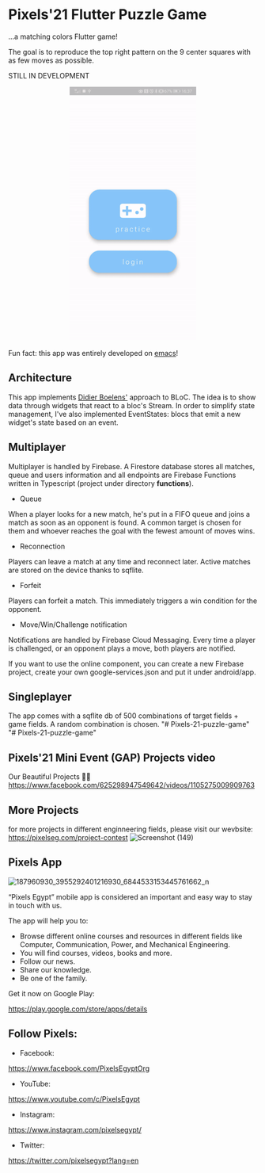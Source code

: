 # Pixels'21 Flutter Puzzle Game

...a matching colors Flutter game! 

The goal is to reproduce the top right pattern
on the 9 center squares with as few moves as possible.

STILL IN DEVELOPMENT 

<div align="center">
	<img src="https://raw.githubusercontent.com/GLodi/matchymatchy/master/gfx/newgif.gif" width="256">
</div>

Fun fact: this app was entirely developed on [emacs](https://giuliolodi.dev/flutter-on-spacemacs)!

## Architecture

This app implements [Didier Boelens'](https://www.didierboelens.com/2018/12/reactive-programming---streams---bloc---practical-use-cases/) approach to BLoC.
The idea is to show data through widgets that react to a bloc's Stream.
In order to simplify state management, I've also implemented EventStates: 
blocs that emit a new widget's state based on an event.

## Multiplayer

Multiplayer is handled by Firebase. A Firestore database stores all matches, queue and users
information and all endpoints are Firebase Functions written in Typescript 
(project under directory **functions**).

 - Queue

When a player looks for a new match, he's put in a FIFO queue and joins a match as soon as an opponent
is found. A common target is chosen for them and whoever reaches the goal with the fewest amount of 
moves wins.

 - Reconnection
 
Players can leave a match at any time and reconnect later. Active matches are stored on the device
thanks to sqflite.

 - Forfeit
 
Players can forfeit a match. This immediately triggers a win condition for the opponent.

 - Move/Win/Challenge notification
 
Notifications are handled by Firebase Cloud Messaging. Every time a player is challenged, or an opponent plays a move, both players are notified.


If you want to use the online component, you can create a new Firebase project, 
create your own google-services.json and put it under android/app.

## Singleplayer

The app comes with a sqflite db of 500 combinations of target fields + game fields. A random 
combination is chosen.
"# Pixels-21-puzzle-game" 
"# Pixels-21-puzzle-game" 


## Pixels'21 Mini Event (GAP) Projects video
Our Beautiful Projects 🖤✨
https://www.facebook.com/625298947549642/videos/1105275009909763

## More Projects
for more projects in different enginneering fields, please visit our wevbsite:
https://pixelseg.com/project-contest
![Screenshot (149)](https://user-images.githubusercontent.com/80456446/124113398-b18b8a00-da6b-11eb-8faf-70db2402673c.png)


## Pixels App 
![187960930_3955292401216930_6844533153445761662_n](https://user-images.githubusercontent.com/80456446/124113684-00392400-da6c-11eb-8779-cea0193eefb6.jpg)

“Pixels Egypt” mobile app is considered an important and easy way to stay in touch with us.

The app will help you to:

- Browse different online courses and resources in different fields like Computer, Communication, Power, and Mechanical Engineering.
- You will find courses, videos, books and more.
- Follow our news.
- Share our knowledge.
- Be one of the family.

Get it now on Google Play:

https://play.google.com/store/apps/details


## Follow Pixels:

- Facebook:

https://www.facebook.com/PixelsEgyptOrg

- YouTube:

https://www.youtube.com/c/PixelsEgypt

- Instagram:

https://www.instagram.com/pixelsegypt/

- Twitter:

https://twitter.com/pixelsegypt?lang=en


